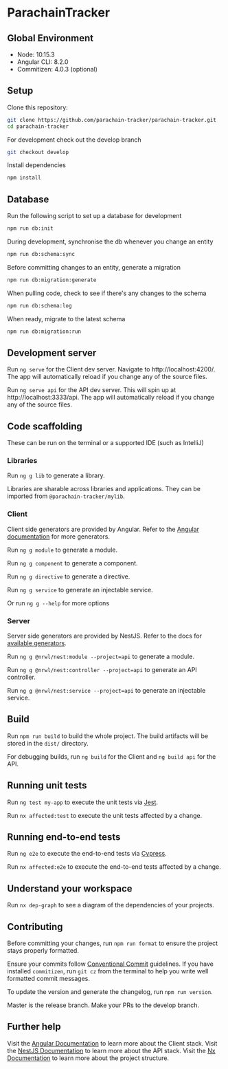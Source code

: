 # ParachainTracker

## Global Environment

-   Node: 10.15.3
-   Angular CLI: 8.2.0
-   Commitizen: 4.0.3 (optional)

## Setup

Clone this repository:

```bash
git clone https://github.com/parachain-tracker/parachain-tracker.git
cd parachain-tracker
```

For development check out the develop branch

```bash
git checkout develop
```

Install dependencies

```bash
npm install
```

## Database

Run the following script to set up a database for development

```bash
npm run db:init
```

During development, synchronise the db whenever you change an entity

```bash
npm run db:schema:sync
```

Before committing changes to an entity, generate a migration

```bash
npm run db:migration:generate
```

When pulling code, check to see if there's any changes to the schema

```bash
npm run db:schema:log
```

When ready, migrate to the latest schema

```bash
npm run db:migration:run
```

## Development server

Run `ng serve` for the Client dev server. Navigate to http://localhost:4200/. The app will automatically reload if you change any of the source files.

Run `ng serve api` for the API dev server. This will spin up at http://localhost:3333/api. The app will automatically reload if you change any of the source files.

## Code scaffolding

These can be run on the terminal or a supported IDE (such as IntelliJ)

### Libraries

Run `ng g lib` to generate a library.

Libraries are sharable across libraries and applications. They can be imported from `@parachain-tracker/mylib`.

### Client

Client side generators are provided by Angular. Refer to the [Angular documentation](https://angular.io/cli/generate) for more generators.

Run `ng g module` to generate a module.

Run `ng g component` to generate a component.

Run `ng g directive` to generate a directive.

Run `ng g service` to generate an injectable service.

Or run `ng g --help` for more options

### Server

Server side generators are provided by NestJS. Refer to the docs for [available generators](https://docs.nestjs.com/cli/usages).

Run `ng g @nrwl/nest:module --project=api` to generate a module.

Run `ng g @nrwl/nest:controller --project=api` to generate an API controller.

Run `ng g @nrwl/nest:service --project=api` to generate an injectable service.

## Build

Run `npm run build` to build the whole project. The build artifacts will be stored in the `dist/` directory.

For debugging builds, run `ng build` for the Client and `ng build api` for the API.

## Running unit tests

Run `ng test my-app` to execute the unit tests via [Jest](https://jestjs.io).

Run `nx affected:test` to execute the unit tests affected by a change.

## Running end-to-end tests

Run `ng e2e` to execute the end-to-end tests via [Cypress](https://www.cypress.io).

Run `nx affected:e2e` to execute the end-to-end tests affected by a change.

## Understand your workspace

Run `nx dep-graph` to see a diagram of the dependencies of your projects.

## Contributing

Before committing your changes, run `npm run format` to ensure the project stays properly formatted.

Ensure your commits follow [Conventional Commit](https://github.com/conventional-changelog/commitlint/tree/master/@commitlint/config-conventional) guidelines. If you have installed `commitizen`, run `git cz` from the terminal to help you write well formatted commit messages.

To update the version and generate the changelog, run `npm run version`.

Master is the release branch. Make your PRs to the develop branch.

## Further help

Visit the [Angular Documentation](https://angular.io/docs) to learn more about the Client stack.
Visit the [NestJS Documentation](https://docs.nestjs.com/) to learn more about the API stack.
Visit the [Nx Documentation](https://nx.dev/angular) to learn more about the project structure.
